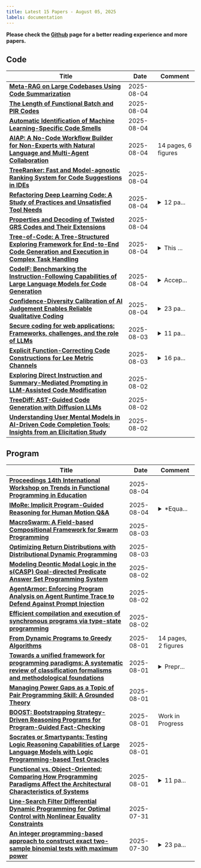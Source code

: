 ```yaml
---
title: Latest 15 Papers - August 05, 2025
labels: documentation
---
```

**Please check the [Github](https://github.com/zezhishao/MTS_Daily_ArXiv) page for a better reading experience and more papers.**

## Code
| **Title** | **Date** | **Comment** |
| --- | --- | --- |
| **[Meta-RAG on Large Codebases Using Code Summarization](http://arxiv.org/abs/2508.02611v1)** | 2025-08-04 |  |
| **[The Length of Functional Batch and PIR Codes](http://arxiv.org/abs/2508.02586v1)** | 2025-08-04 |  |
| **[Automatic Identification of Machine Learning-Specific Code Smells](http://arxiv.org/abs/2508.02541v1)** | 2025-08-04 |  |
| **[AIAP: A No-Code Workflow Builder for Non-Experts with Natural Language and Multi-Agent Collaboration](http://arxiv.org/abs/2508.02470v1)** | 2025-08-04 | 14 pages, 6 figures |
| **[TreeRanker: Fast and Model-agnostic Ranking System for Code Suggestions in IDEs](http://arxiv.org/abs/2508.02455v1)** | 2025-08-04 |  |
| **[Refactoring Deep Learning Code: A Study of Practices and Unsatisfied Tool Needs](http://arxiv.org/abs/2405.04861v3)** | 2025-08-04 | <details><summary>12 pa...</summary><p>12 pages, 6 figures, ICSME25 accept</p></details> |
| **[Properties and Decoding of Twisted GRS Codes and Their Extensions](http://arxiv.org/abs/2508.02382v1)** | 2025-08-04 |  |
| **[Tree-of-Code: A Tree-Structured Exploring Framework for End-to-End Code Generation and Execution in Complex Task Handling](http://arxiv.org/abs/2412.15305v2)** | 2025-08-04 | <details><summary>This ...</summary><p>This idea was first submitted to the NeuralPS Workshop "System 2 Reasoning At Scale" in September 2024. Its OpenReview: https://openreview.net/forum?id=8NKAL8Ngxk&noteId=8NKAL8Ngxk. It was then submitted to the NAACL 2025 in October 2024, which is recorded in: https://openreview.net/forum?id=S0ZUWD3Vy5&noteId=S0ZUWD3Vy5. Now this paper has been accepted for publication in ACL 2025 Findings</p></details> |
| **[CodeIF: Benchmarking the Instruction-Following Capabilities of Large Language Models for Code Generation](http://arxiv.org/abs/2502.19166v3)** | 2025-08-04 | <details><summary>Accep...</summary><p>Accepted as an ACL 2025 Industry Track paper (15 pages)</p></details> |
| **[Confidence-Diversity Calibration of AI Judgement Enables Reliable Qualitative Coding](http://arxiv.org/abs/2508.02029v1)** | 2025-08-04 | <details><summary>23 pa...</summary><p>23 pages, 5 figures. Code and data available at https://doi.org/10.7910/DVN/G1AYGK</p></details> |
| **[Secure coding for web applications: Frameworks, challenges, and the role of LLMs](http://arxiv.org/abs/2507.22223v2)** | 2025-08-03 | <details><summary>11 pa...</summary><p>11 pages, 5 figures, 3 tables, 6 listings</p></details> |
| **[Explicit Function-Correcting Code Constructions for Lee Metric Channels](http://arxiv.org/abs/2508.01702v1)** | 2025-08-03 | <details><summary>16 pa...</summary><p>16 pages, 4 tables and 1 figure</p></details> |
| **[Exploring Direct Instruction and Summary-Mediated Prompting in LLM-Assisted Code Modification](http://arxiv.org/abs/2508.01523v1)** | 2025-08-02 |  |
| **[TreeDiff: AST-Guided Code Generation with Diffusion LLMs](http://arxiv.org/abs/2508.01473v1)** | 2025-08-02 |  |
| **[Understanding User Mental Models in AI-Driven Code Completion Tools: Insights from an Elicitation Study](http://arxiv.org/abs/2502.02194v2)** | 2025-08-02 |  |

## Program
| **Title** | **Date** | **Comment** |
| --- | --- | --- |
| **[Proceedings 14th International Workshop on Trends in Functional Programming in Education](http://arxiv.org/abs/2508.02305v1)** | 2025-08-04 |  |
| **[IMoRe: Implicit Program-Guided Reasoning for Human Motion Q&A](http://arxiv.org/abs/2508.01984v1)** | 2025-08-04 | <details><summary>*Equa...</summary><p>*Equal contribution. Accepted by the International Conference on Computer Vision (ICCV 2025)</p></details> |
| **[MacroSwarm: A Field-based Compositional Framework for Swarm Programming](http://arxiv.org/abs/2401.10969v5)** | 2025-08-03 |  |
| **[Optimizing Return Distributions with Distributional Dynamic Programming](http://arxiv.org/abs/2501.13028v2)** | 2025-08-03 |  |
| **[Modeling Deontic Modal Logic in the s(CASP) Goal-directed Predicate Answer Set Programming System](http://arxiv.org/abs/2507.05519v4)** | 2025-08-02 |  |
| **[AgentArmor: Enforcing Program Analysis on Agent Runtime Trace to Defend Against Prompt Injection](http://arxiv.org/abs/2508.01249v1)** | 2025-08-02 |  |
| **[Efficient compilation and execution of synchronous programs via type-state programming](http://arxiv.org/abs/2508.01199v1)** | 2025-08-02 |  |
| **[From Dynamic Programs to Greedy Algorithms](http://arxiv.org/abs/2508.00776v1)** | 2025-08-01 | 14 pages, 2 figures |
| **[Towards a unified framework for programming paradigms: A systematic review of classification formalisms and methodological foundations](http://arxiv.org/abs/2508.00534v1)** | 2025-08-01 | <details><summary>Prepr...</summary><p>Preprint submitted to the Journal of Object Technology on July 29, 2025. Data available upon request until peer-review is completed</p></details> |
| **[Managing Power Gaps as a Topic of Pair Programming Skill: A Grounded Theory](http://arxiv.org/abs/2508.00462v1)** | 2025-08-01 |  |
| **[BOOST: Bootstrapping Strategy-Driven Reasoning Programs for Program-Guided Fact-Checking](http://arxiv.org/abs/2504.02467v3)** | 2025-08-01 | Work in Progress |
| **[Socrates or Smartypants: Testing Logic Reasoning Capabilities of Large Language Models with Logic Programming-based Test Oracles](http://arxiv.org/abs/2504.12312v2)** | 2025-08-01 |  |
| **[Functional vs. Object-Oriented: Comparing How Programming Paradigms Affect the Architectural Characteristics of Systems](http://arxiv.org/abs/2508.00244v1)** | 2025-08-01 | <details><summary>11 pa...</summary><p>11 pages, 16 figures (1 table, 3 diagrams, 5 graphics, 7 listings), submitted to CTICQS capstone project competition at SBQS 2025</p></details> |
| **[Line-Search Filter Differential Dynamic Programming for Optimal Control with Nonlinear Equality Constraints](http://arxiv.org/abs/2504.08278v4)** | 2025-07-31 |  |
| **[An integer programming-based approach to construct exact two-sample binomial tests with maximum power](http://arxiv.org/abs/2503.13689v2)** | 2025-07-30 | <details><summary>23 pa...</summary><p>23 pages, 4 figures, 8 tables</p></details> |

